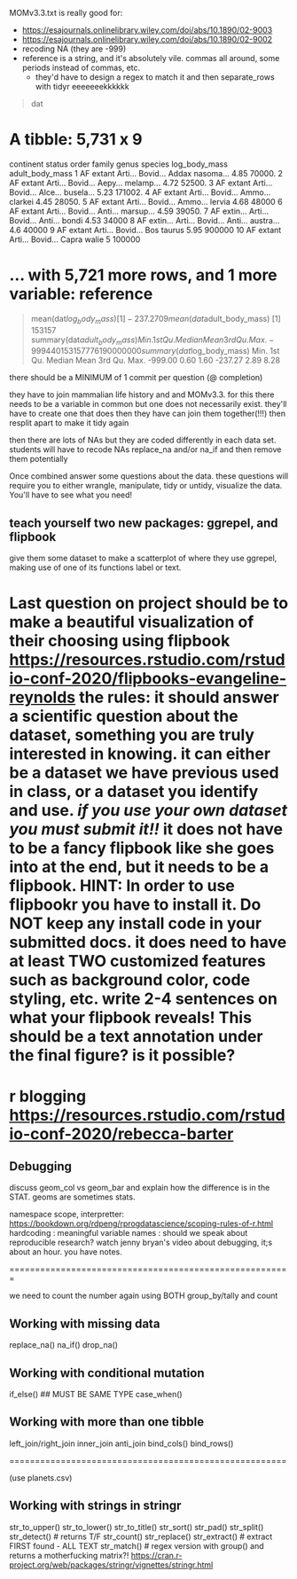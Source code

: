 MOMv3.3.txt is really good for:
- https://esajournals.onlinelibrary.wiley.com/doi/abs/10.1890/02-9003
- https://esajournals.onlinelibrary.wiley.com/doi/abs/10.1890/02-9002
- recoding NA (they are -999)
- reference is a string, and it's absolutely vile. commas all around, some periods instead of commas, etc.
    + they'd have to design a regex to match it and then separate_rows with tidyr eeeeeeekkkkkk
> dat
# A tibble: 5,731 x 9
   continent status order family genus species log_body_mass adult_body_mass
   <chr>     <chr>  <chr> <chr>  <chr> <chr>           <dbl>           <dbl>
 1 AF        extant Arti… Bovid… Addax nasoma…          4.85          70000.
 2 AF        extant Arti… Bovid… Aepy… melamp…          4.72          52500.
 3 AF        extant Arti… Bovid… Alce… busela…          5.23         171002.
 4 AF        extant Arti… Bovid… Ammo… clarkei          4.45          28050.
 5 AF        extant Arti… Bovid… Ammo… lervia           4.68          48000 
 6 AF        extant Arti… Bovid… Anti… marsup…          4.59          39050.
 7 AF        extin… Arti… Bovid… Anti… bondi            4.53          34000 
 8 AF        extin… Arti… Bovid… Anti… austra…          4.6           40000 
 9 AF        extant Arti… Bovid… Bos   taurus           5.95         900000 
10 AF        extant Arti… Bovid… Capra walie            5            100000 
# … with 5,721 more rows, and 1 more variable: reference <chr>
> mean(dat$log_body_mass)
[1] -237.2709
> mean(dat$adult_body_mass)
[1] 153157
> summary(dat$adult_body_mass)
     Min.   1st Qu.    Median      Mean   3rd Qu.      Max. 
     -999         4        40    153157       776 190000000 
> summary(dat$log_body_mass)
   Min. 1st Qu.  Median    Mean 3rd Qu.    Max. 
-999.00    0.60    1.60 -237.27    2.89    8.28 


there should be a MINIMUM of 1 commit per question (@ completion)

they have to join mammalian life history and and MOMv3.3. 
for this there needs to be a variable in common but one does not necessarily exist. 
they'll have to create one that does
then they have can join them together(!!!)
then resplit apart to make it tidy again

then there are lots of NAs but they are coded differently in each data set. 
students will have to recode NAs replace_na and/or na_if and then remove them potentially

Once combined answer some questions about the data. these questions will require you to either wrangle, manipulate, tidy or untidy, visualize the data. You'll have to see what you need!


## teach yourself two new packages: ggrepel, and flipbook

give them some dataset to make a scatterplot of where they use ggrepel, making use of one of its functions label or text.


Last question on project should be to make a beautiful visualization of their choosing using flipbook
https://resources.rstudio.com/rstudio-conf-2020/flipbooks-evangeline-reynolds
the rules:
it should answer a scientific question about the dataset, something you are truly interested in knowing. 
it can either be a dataset we have previous used in class, or a dataset you identify and use. _if you use your own dataset you must submit it!!_
it does not have to be a fancy flipbook like she goes into at the end, but it needs to be a flipbook.
HINT: In order to use flipbookr you have to install it. Do NOT keep any install code in your submitted docs.
it does need to have at least TWO customized features such as background color, code styling, etc.
write 2-4 sentences on what your flipbook reveals! This should be a text annotation under the final figure? is it possible?
=======================================================

r blogging
https://resources.rstudio.com/rstudio-conf-2020/rebecca-barter
================================



## Debugging
discuss geom_col vs geom_bar and explain how the difference is in the STAT.
geoms are sometimes stats.

namespace
scope, interpretter: https://bookdown.org/rdpeng/rprogdatascience/scoping-rules-of-r.html
hardcoding         : 
meaningful variable names :
should we speak about reproducible research?
watch jenny bryan's video about debugging, it;s about an hour. you have notes.


=======================================================


we need to count the number again using BOTH group_by/tally and count
## Working with missing data
replace_na()
na_if()
drop_na()

## Working with conditional mutation
if_else() ## MUST BE SAME TYPE
case_when()

## Working with more than one tibble
left_join/right_join
inner_join
anti_join
bind_cols()
bind_rows()

======================================================

(use planets.csv)

## Working with strings in stringr
str_to_upper()
str_to_lower()
str_to_title()
str_sort()
str_pad()
str_split()
str_detect() # returns T/F
str_count()
str_replace()
str_extract() # extract FIRST found - ALL TEXT
str_match() # regex version with group() and returns a motherfucking matrix?!
https://cran.r-project.org/web/packages/stringr/vignettes/stringr.html